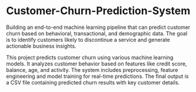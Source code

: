 # Customer-Churn-Prediction-System
Building an end-to-end machine learning pipeline that can predict customer churn based on behavioral, transactional, and demographic data. The goal is to identify customers likely to discontinue a service and generate actionable business insights.

This project predicts customer churn using various machine learning models. It analyzes customer behavior based on features like credit score, balance, age, and activity. The system includes preprocessing, feature engineering and model training for real-time predictions. The final output is a CSV file containing predicted churn results with key customer details.
